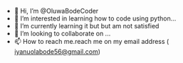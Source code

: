 - 👋 Hi, I’m @OluwaBodeCoder
- 👀 I’m interested in learning how to code using python...
- 🌱 I’m currently learning it but but am not satisfied
- 💞️ I’m looking to collaborate on ...
- 📫 How to reach me.reach me on my email address ( iyanuolabode56@gmail.com)

<!---
OluwaBodeCoder/OluwaBodeCoder is a ✨ special ✨ repository because its `README.md` (this file) appears on your GitHub profile.
You can click the Preview link to take a look at your changes.
--->
